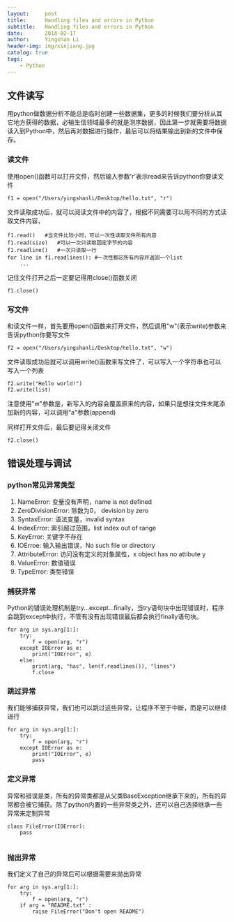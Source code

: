 ```yaml
---
layout:     post
title:      Handling files and errors in Python
subtitle:   Handling files and errors in Python
date:       2018-02-17
author:     Yingshan Li
header-img: img/xinjiang.jpg
catalog: true
tags:
    - Python
---
```



## 文件读写
用python做数据分析不能总是临时创建一些数据集，更多的时候我们要分析从其它地方获得的数据，必输生信领域最多的就是测序数据，因此第一步就需要将数据读入到Python中，然后再对数据进行操作，最后可以将结果输出到新的文件中保存。

###  读文件

使用open()函数可以打开文件，然后输入参数'r'表示read来告诉python你要读文件

```
f1 = open("/Users/yingshanli/Desktop/hello.txt", "r")
```
文件读取成功后，就可以阅读文件中的内容了，根据不同需要可以用不同的方式读取文件内容，

```
f1.read()	#当文件比较小时，可以一次性读取文件所有内容
f1.read(size)	#可以一次只读取固定字节的内容
f1.readline()	#一次只读取一行
for line in f1.readlines(): #一次性都区所有内容并返回一个list
	... 
```

记住文件打开之后一定要记得用close()函数关闭

```
f1.close()
```

###  写文件

和读文件一样，首先要用open()函数来打开文件，然后调用"w"(表示write)参数来告诉python你要写文件

```
f2 = open("/Users/yingshanli/Desktop/hello.txt", "w")
```
文件读取成功后就可以调用write()函数来写文件了，可以写入一个字符串也可以写入一个列表

```
f2.write("Hello world!")
f2.write(list)
```
注意使用"w"参数是，新写入的内容会覆盖原来的内容，如果只是想往文件末尾添加新的内容，可以调用"a"参数(append)

同样打开文件后，最后要记得关闭文件

```
f2.close()
```


## 错误处理与调试

###  python常见异常类型

1. NameError: 变量没有声明，name is not defined
2. ZeroDivisionError: 除数为0， devision by zero
3. SyntaxError: 语法变量，invalid syntax
4. IndexError: 索引超过范围，list index out of range
5. KeyError: 关键字不存在
6. IOErroe: 输入输出错误，No such file or directory
7. AttributeError: 访问没有定义的对象属性，x object has no attibute y
8. ValueError: 数值错误
9. TypeError: 类型错误 

###  捕获异常

Python的错误处理机制是try...except...finally，当try语句块中出现错误时，程序会跳到except中执行，不管有没有出现错误最后都会执行finally语句块。

```
for arg in sys.arg[1:]:
	try:
		f = open(arg, "r")
	except IOError as e:
		print("IOError", e)
	else:
		print(arg, "has", len(f.readlines()), "lines")
		f.close
```

###  跳过异常

我们能够捕获异常，我们也可以跳过这些异常，让程序不至于中断，而是可以继续进行

```
for arg in sys.arg[1:]:
	try:
		f = open(arg, "r")
	except IOError as e:
		print("IOError", e)
		pass
```

###  定义异常

异常和错误是类，所有的异常类都是从父类BaseException继承下来的，所有的异常都会被它捕获。除了python内置的一些异常类之外，还可以自己选择继承一些异常来定制异常

```
class FileError(IOError):
	pass
		
```

###  抛出异常

我们定义了自己的异常后可以根据需要来抛出异常

```
for arg in sys.arg[1:]:
	try:
		f = open(arg, "r")
	if arg = "README.txt" :
		raise FileError("Don't open README")
```

